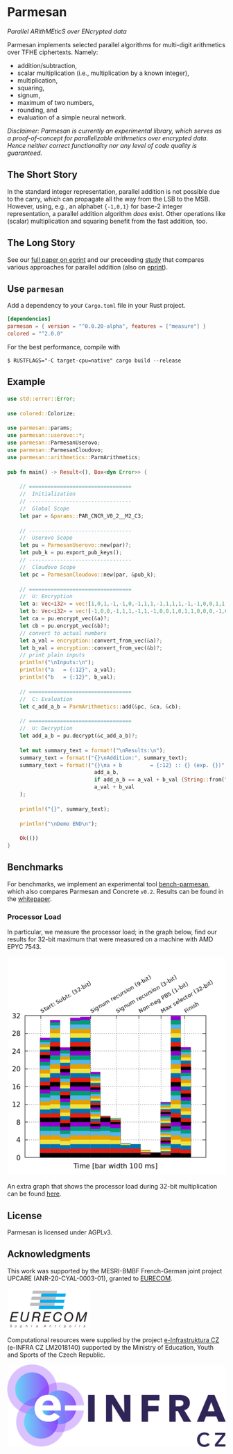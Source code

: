 
# Parmesan

*Parallel ARithMEticS over ENcrypted data*

Parmesan implements selected parallel algorithms for multi-digit arithmetics over TFHE ciphertexts. Namely:

- addition/subtraction,
- scalar multiplication (i.e., multiplication by a known integer),
- multiplication,
- squaring,
- signum,
- maximum of two numbers,
- rounding, and
- evaluation of a simple neural network.

*Disclaimer: Parmesan is currently an experimental library, which serves as a proof-of-concept for parallelizable arithmetics over encrypted data. Hence neither correct functionality nor any level of code quality is guaranteed.*


## The Short Story

In the standard integer representation, parallel addition is not possible due to the carry, which can propagate all the way from the LSB to the MSB.
However, using, e.g., an alphabet `{-1,0,1}` for base-2 integer representation, a parallel addition algorithm *does* exist.
Other operations like (scalar) multiplication and squaring benefit from the fast addition, too.


## The Long Story

See our [full paper on eprint](https://eprint.iacr.org/2023/544) and our preceeding [study](https://dl.acm.org/doi/10.1145/3508398.3511527) that compares various approaches for parallel addition (also on [eprint](https://eprint.iacr.org/2022/067)).


## Use `parmesan`

Add a dependency to your `Cargo.toml` file in your Rust project.

```toml
[dependencies]
parmesan = { version = "^0.0.20-alpha", features = ["measure"] }
colored = "^2.0.0"
```

For the best performance, compile with
```shell
$ RUSTFLAGS="-C target-cpu=native" cargo build --release
```


## Example

```rust
use std::error::Error;

use colored::Colorize;

use parmesan::params;
use parmesan::userovo::*;
use parmesan::ParmesanUserovo;
use parmesan::ParmesanCloudovo;
use parmesan::arithmetics::ParmArithmetics;

pub fn main() -> Result<(), Box<dyn Error>> {

    // =================================
    //  Initialization
    // ---------------------------------
    //  Global Scope
    let par = &params::PAR_CNCR_V0_2__M2_C3;

    // ---------------------------------
    //  Userovo Scope
    let pu = ParmesanUserovo::new(par)?;
    let pub_k = pu.export_pub_keys();
    // ---------------------------------
    //  Cloudovo Scope
    let pc = ParmesanCloudovo::new(par, &pub_k);

    // =================================
    //  U: Encryption
    let a: Vec<i32> = vec![1,0,1,-1,-1,0,-1,1,1,-1,1,1,1,-1,-1,0,0,1,1,0,0,0,0,-1,0,0,0,0,0,-1,0,0,];
    let b: Vec<i32> = vec![-1,0,0,-1,1,1,-1,1,-1,0,0,1,0,1,1,0,0,0,-1,0,0,1,0,0,-1,0,-1,-1,-1,1,1,0,];
    let ca = pu.encrypt_vec(&a)?;
    let cb = pu.encrypt_vec(&b)?;
    // convert to actual numbers
    let a_val = encryption::convert_from_vec(&a)?;
    let b_val = encryption::convert_from_vec(&b)?;
    // print plain inputs
    println!("\nInputs:\n");
    println!("a   = {:12}", a_val);
    println!("b   = {:12}", b_val);

    // =================================
    //  C: Evaluation
    let c_add_a_b = ParmArithmetics::add(&pc, &ca, &cb);

    // =================================
    //  U: Decryption
    let add_a_b = pu.decrypt(&c_add_a_b)?;

    let mut summary_text = format!("\nResults:\n");
    summary_text = format!("{}\nAddition:", summary_text);
    summary_text = format!("{}\na + b         = {:12} :: {} (exp. {})", summary_text,
                            add_a_b,
                            if add_a_b == a_val + b_val {String::from("PASS").bold().green()} else {String::from("FAIL").bold().red()},
                            a_val + b_val
    );

    println!("{}", summary_text);

    println!("\nDemo END\n");

    Ok(())
}
```


## Benchmarks

For benchmarks, we implement an experimental tool [bench-parmesan](https://github.com/fakub/bench-parmesan), which also compares Parmesan and Concrete `v0.2`.
Results can be found in the [whitepaper](https://eprint.iacr.org/2023/544).

### Processor Load

In particular, we measure the processor load; in the graph below, find our results for 32-bit maximum that were measured on a machine with AMD EPYC 7543.

![proc load max](docs/plot-dstat.png)

An extra graph that shows the processor load during 32-bit multiplication can be found [here](docs/mul32.pdf).


## License

Parmesan is licensed under AGPLv3.


## Acknowledgments

This work was supported by the MESRI-BMBF French-German joint project UPCARE (ANR-20-CYAL-0003-01), granted to [EURECOM](https://www.eurecom.fr/).

![EURECOM logo](docs/eurecom-logo.png)

Computational resources were supplied by the project [e-Infrastruktura CZ](https://www.cesnet.cz/projekty/e-infra_cz/) (e-INFRA CZ LM2018140) supported by the Ministry of Education, Youth and Sports of the Czech Republic.

![e-infra logo](docs/e-infra.svg)
